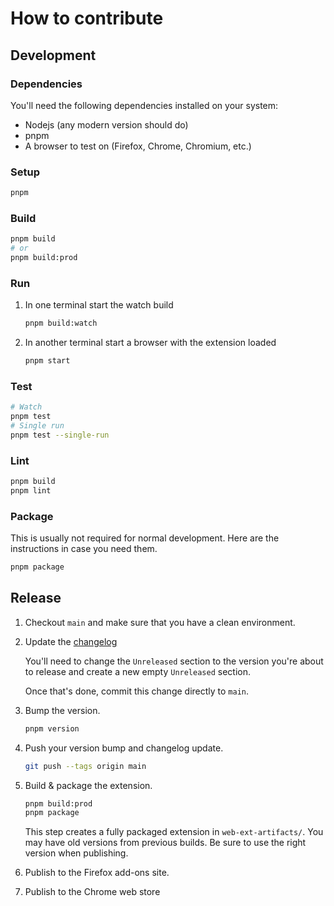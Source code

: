 # How to contribute

## Development

### Dependencies

You'll need the following dependencies installed on your system:

- Nodejs (any modern version should do)
- pnpm
- A browser to test on (Firefox, Chrome, Chromium, etc.)

### Setup

```sh
pnpm
```

### Build

```sh
pnpm build
# or
pnpm build:prod
```

### Run

1. In one terminal start the watch build

    ```sh
    pnpm build:watch
    ```

1. In another terminal start a browser with the extension loaded

    ```sh
    pnpm start
    ```

### Test

```sh
# Watch
pnpm test
# Single run
pnpm test --single-run
```

### Lint

```sh
pnpm build
pnpm lint
```

### Package

This is usually not required for normal development. Here are the instructions
in case you need them.

```sh
pnpm package
```

## Release

1.  Checkout `main` and make sure that you have a clean environment.
1.  Update the [changelog](CHANGELOG.md)

    You'll need to change the `Unreleased` section to the version you're about
    to release and create a new empty `Unreleased` section.

    Once that's done, commit this change directly to `main`.

1.  Bump the version.

    ```sh
    pnpm version
    ```

1.  Push your version bump and changelog update.

    ```sh
    git push --tags origin main
    ```

1.  Build & package the extension.

    ```sh
    pnpm build:prod
    pnpm package
    ```

    This step creates a fully packaged extension in `web-ext-artifacts/`. You
    may have old versions from previous builds. Be sure to use the right version
    when publishing.

1.  Publish to the Firefox add-ons site.
1.  Publish to the Chrome web store
